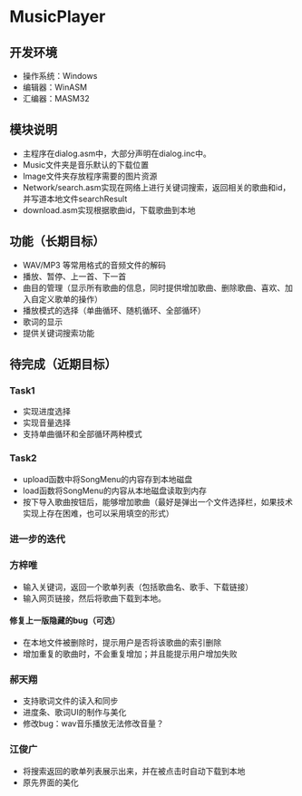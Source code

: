 # MusicPlayer

## 开发环境
- 操作系统：Windows
- 编辑器：WinASM
- 汇编器：MASM32

## 模块说明
- 主程序在dialog.asm中，大部分声明在dialog.inc中。
- Music文件夹是音乐默认的下载位置
- Image文件夹存放程序需要的图片资源
- Network/search.asm实现在网络上进行关键词搜索，返回相关的歌曲和id，并写道本地文件searchResult
- download.asm实现根据歌曲id，下载歌曲到本地

## 功能（长期目标）

- WAV/MP3 等常用格式的音频文件的解码
- 播放、暂停、上一首、下一首
- 曲目的管理（显示所有歌曲的信息，同时提供增加歌曲、删除歌曲、喜欢、加入自定义歌单的操作）
- 播放模式的选择（单曲循环、随机循环、全部循环）
- 歌词的显示
- 提供关键词搜索功能

## 待完成（近期目标）
### Task1
- 实现进度选择
- 实现音量选择
- 支持单曲循环和全部循环两种模式

### Task2
- upload函数中将SongMenu的内容存到本地磁盘
- load函数将SongMenu的内容从本地磁盘读取到内存
- 按下导入歌曲按钮后，能够增加歌曲（最好是弹出一个文件选择栏，如果技术实现上存在困难，也可以采用填空的形式）

### 进一步的迭代
### 方梓唯
- 输入关键词，返回一个歌单列表（包括歌曲名、歌手、下载链接）
- 输入网页链接，然后将歌曲下载到本地。
#### 修复上一版隐藏的bug（可选）
- 在本地文件被删除时，提示用户是否将该歌曲的索引删除
- 增加重复的歌曲时，不会重复增加；并且能提示用户增加失败

### 郝天翔
- 支持歌词文件的读入和同步
- 进度条、歌词UI的制作与美化
- 修改bug：wav音乐播放无法修改音量？

### 江俊广
- 将搜索返回的歌单列表展示出来，并在被点击时自动下载到本地
- 原先界面的美化
